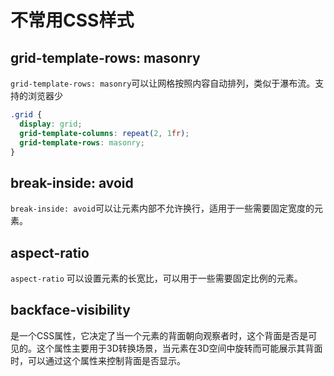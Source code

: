 # 不常用CSS样式

## grid-template-rows: masonry

`grid-template-rows: masonry`可以让网格按照内容自动排列，类似于瀑布流。支持的浏览器少

```css
.grid {
  display: grid;
  grid-template-columns: repeat(2, 1fr);
  grid-template-rows: masonry;
}
```

## break-inside: avoid

`break-inside: avoid`可以让元素内部不允许换行，适用于一些需要固定宽度的元素。

## aspect-ratio

`aspect-ratio` 可以设置元素的长宽比，可以用于一些需要固定比例的元素。

## backface-visibility

 是一个CSS属性，它决定了当一个元素的背面朝向观察者时，这个背面是否是可见的。这个属性主要用于3D转换场景，当元素在3D空间中旋转而可能展示其背面时，可以通过这个属性来控制背面是否显示。
